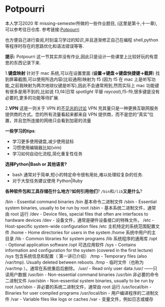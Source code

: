 # Potpourri
本人学习2020 年 missing-semester所做的一些作业题目,
  (这里是第十,十一章),可以参考往日仓库.
 参考链接:[Potpourri](https://missing.csail.mit.edu/2020/potpourri/)

  也方便自己进行查阅,时刻温习学过的知识,并且逐渐修正自己在编程 shell,python 等程序时存在的思路优化和语法错误等等.


**提示:**
Potpourri 这一节其实并没有作业,因此只是设计一些课堂上比较好玩的有意思的东西记录下来.


1.**键盘映射**
针对于 mac 系统,可以在设置里面
(**设置->键盘->键盘快捷键->截屏**)
找到屏幕截图,可以使用所选内容(比较通用)映射为 f5
(因为 f5 在 mac 上是听写功能,之前我映射为两次地球仪键是听写),因此不会通常用到,然而实际上 mac 功能键有很多是用不到的,比如说 f3,f4(日常 *spotlight* 平替 *raycast*),f5-f9,很多键是没有必要的,更多的功能等待扩展.

2.**VPN**
这是一则关于 VPN 的[不见光的讨论](https://web.archive.org/web/20230710155258/https://gist.github.com/joepie91/5a9909939e6ce7d09e29)
VPN 充其量只是一种更换互联网服务提供商的方式。您的所有流量看起来都来自 VPN 提供商，而不是您的“真实”位置，并且您所连接的网络只会看到加密的流量

**一些学习的tips**:
- 学习更多使用键盘,减少使用鼠标
- 习惯使用编辑器比如(vim)
- 学习如何自动化流程,简化重复性任务
  
**选择Python|Bash or 其他语言?**
- bash 通常对于简单,短小的特定命令很有用处,难以处理较复杂的任务.
- 对于大型任务建议使用 Python|Ruby
  
**各种软件包和工具存储在什么地方**?**如何引用他们**?
`/bin`和`/lib`**又是什么**?

/bin - Essential command binaries
/bin 基本命令二进制文件
/sbin - Essential system binaries, usually to be run by root
/sbin - 基本系统二进制文件，通常由 root 运行
/dev - Device files, special files that often are interfaces to hardware devices
/dev - 设备文件，通常是硬件设备接口的特殊文件。
/etc - Host-specific system-wide configuration files
/etc 主机特定的系统范围配置文件
/home - Home directories for users in the system
/home 系统中用户的主目录
/lib - Common libraries for system programs
/lib 系统程序的通用库
/opt - Optional application software
/opt 可选应用软件
/sys - Contains information and configuration for the system (covered in the first lecture)
/sys 包含系统信息和配置（ 第一讲已介绍）
/tmp - Temporary files (also /var/tmp). Usually deleted between reboots.
/tmp - 临时文件（也称为 /var/tmp ）。通常在系统重启后删除。
/usr/ - Read only user data
/usr/ ——只读用户数据
/usr/bin - Non-essential command binaries
/usr/bin 非必要的命令二进制文件
/usr/sbin - Non-essential system binaries, usually to be run by root
/usr/sbin - 非必要的系统二进制文件，通常由 root 运行
/usr/local/bin - Binaries for user compiled programs
/usr/local/bin - 用户编译程序的二进制文件
/var - Variable files like logs or caches
/var - 变量文件，例如日志或缓存
